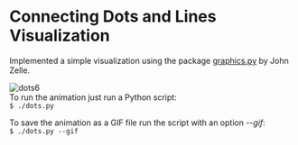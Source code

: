 # Connecting Dots and Lines Visualization

Implemented a simple visualization using the package [graphics.py](https://mcsp.wartburg.edu/zelle/python/) by John Zelle.  

![dots6](https://user-images.githubusercontent.com/38230817/146657448-b8f7afe9-0b7e-4ecc-a59c-1328a1632d3f.gif)  
To run the animation just run a Python script:  
`$ ./dots.py`  

To save the animation as a GIF file run the script with an option *--gif*:  
`$ ./dots.py --gif`
